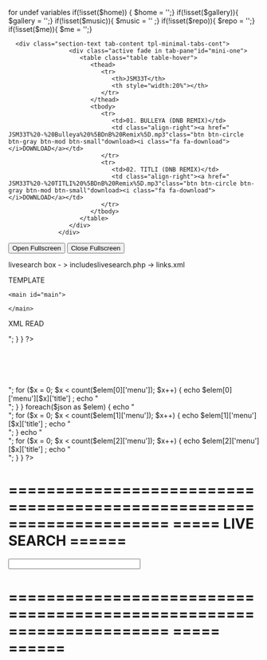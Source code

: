 

for undef variables
if(!isset($home)) { $home = '';}
if(!isset($gallery)){ $gallery = '';}
if(!isset($music)){ $music = '' ;}
if(!isset($repo)){ $repo = '';}
if(!isset($me)){ $me = '';}





      <div class="section-text tab-content tpl-minimal-tabs-cont">
                     <div class="active fade in tab-pane"id="mini-one">
                        <table class="table table-hover">
                           <thead>
                              <tr>
                                 <th>JSM33T</th>
                                 <th style="width:20%"></th>
                              </tr>
                           </thead>
                           <tbody>
                              <tr>
                                 <td>01. BULLEYA (DNB REMIX)</td>
                                 <td class="align-right"><a href=" JSM33T%20-%20Bulleya%20%5BDnB%20Remix%5D.mp3"class="btn btn-circle btn-gray btn-mod btn-small"download><i class="fa fa-download"></i>DOWNLOAD</a></td>
                              </tr>
                              <tr>
                                 <td>02. TITLI (DNB REMIX)</td>
                                 <td class="align-right"><a href=" JSM33T%20-%20TITLI%20%5BDnB%20Remix%5D.mp3"class="btn btn-circle btn-gray btn-mod btn-small"download><i class="fa fa-download"></i>DOWNLOAD</a></td>
                              </tr>
                           </tbody>
                        </table>
                     </div>
                  </div>





















<!DOCTYPE html>
<html>
<head>
<meta name="viewport" content="width=device-width, initial-scale=1">
<style>




/* Style the button */
button {
  padding: 20px;
  font-size: 20px;
}
</style>
</head>
<body>



<button onclick="openFullscreen();">Open Fullscreen</button>
<button onclick="closeFullscreen();">Close Fullscreen</button>

<script>
var elem = document.documentElement;
function openFullscreen() {
  if (elem.requestFullscreen) {
    elem.requestFullscreen();
  } else if (elem.webkitRequestFullscreen) { /* Safari */
    elem.webkitRequestFullscreen();
  } else if (elem.msRequestFullscreen) { /* IE11 */
    elem.msRequestFullscreen();
  }
}

function closeFullscreen() {
  if (document.exitFullscreen) {
    document.exitFullscreen();
  } else if (document.webkitExitFullscreen) { /* Safari */
    document.webkitExitFullscreen();
  } else if (document.msExitFullscreen) { /* IE11 */
    document.msExitFullscreen();
  }
}
</script>



</body>
</html>




<?php 
                    

switch( $_GET['lnk']){ 
	case "one": 
	echo "one";
    break; 
    case "two": 
    echo "two";
    break; 
    default: 
    echo "Design default";
    } 
?>




livesearch box - > includeslivesearch.php -> links.xml



 TEMPLATE    

<?php
$title = "Home";
$description = "Basic flex stuffs and all";
$logo = "black";
$home = "active";
include $_SERVER['DOCUMENT_ROOT'] . "/includes/head.php";
?>  


    <main id="main">

    </main>

            
<?php
include $_SERVER['DOCUMENT_ROOT'] . "/includes/foot.php";
?>




XML READ

<?php
$path = $_SERVER['DOCUMENT_ROOT'] . "/database/testimonials.xml";
$xmlfile = file_get_contents($path);
$new = simplexml_load_string($xmlfile);
$con = json_encode($new);
$json = json_decode($con, true);
//print_r($con);  
foreach($json as $elem)  
{
    for ($x = 0; $x < count($elem); $x++) 
    {
        echo $elem[$x]['title'] . "&nbsp;&nbsp;&nbsp;&nbsp;". $elem[$x]['author'] ;
        echo "<br>";
    }
}
  
?>
<br>
<br><br><br><br><br>

<?php
$path = $_SERVER['DOCUMENT_ROOT'] . "/database/discography.xml";
$xmlfile = file_get_contents($path);
$new = simplexml_load_string($xmlfile);
$con = json_encode($new);
$json = json_decode($con, true);
 
foreach($json as $elem)  
{
    echo "<br>";
    for ($x = 0; $x < count($elem[0]['menu']); $x++) 
    {
        echo $elem[0]['menu'][$x]['title']  ;
        echo "<br>";
    }
}
foreach($json as $elem)  
{

    echo "<br>";
    for ($x = 0; $x  < count($elem[1]['menu']); $x++) 
    {
        echo $elem[1]['menu'][$x]['title']  ;
        echo "<br>";
    }
    echo "<br>";
    for ($x = 0; $x  < count($elem[2]['menu']); $x++) 
    {
        echo $elem[2]['menu'][$x]['title']  ;
        echo "<br>";
    }
}
  
?>


=====================================================================
=====                       LIVE SEARCH                        ======
=====================================================================


<html>
<head>
<script>
function showResult(str) {
  if (str.length==0) {
    document.getElementById("livesearch").innerHTML="";
    document.getElementById("livesearch").style.border="0px";
    return;
  }
  var xmlhttp=new XMLHttpRequest();
  xmlhttp.onreadystatechange=function() {
    if (this.readyState==4 && this.status==200) {
      document.getElementById("livesearch").innerHTML=this.responseText;
      document.getElementById("livesearch").style.border="1px solid #A5ACB2";
    }
  }
  xmlhttp.open("GET","/includes/livesearch.php?q="+str,true);
  xmlhttp.send();
}
</script>
</head>
<body>

<form>
<input type="text" size="30" onkeyup="showResult(this.value)">
<div id="livesearch"></div>
</form>

</body>
</html>

=====================================================================
=====                                                          ======
=====================================================================